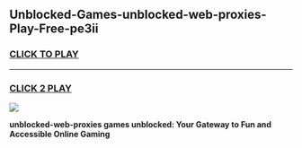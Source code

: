 
## Unblocked-Games-unblocked-web-proxies-Play-Free-pe3ii
<h3>
<a href="https://premium76.site?title=unblocked-web-proxies&ref=23A">CLICK TO PLAY</a></h3>
<hr>

<h3>
<a href="https://premium76.site?title=unblocked-web-proxies&ref=23A">CLICK 2 PLAY</a>
  
</h3>

<a href="https://premium76.site?title=unblocked-web-proxies&ref=23A"><img src="https://clearcache.store/games.png"></a>


**unblocked-web-proxies games unblocked: Your Gateway to Fun and Accessible Online Gaming**
